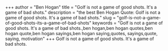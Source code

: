 +++
author = "Ben Hogan"
title = "Golf is not a game of good shots. It's a game of bad shots."
description = "the best Ben Hogan Quote: Golf is not a game of good shots. It's a game of bad shots."
slug = "golf-is-not-a-game-of-good-shots-its-a-game-of-bad-shots"
keywords = "Golf is not a game of good shots. It's a game of bad shots.,ben hogan,ben hogan quotes,ben hogan quote,ben hogan sayings,ben hogan saying,quotes, sayings,quote, saying, motivation"
+++
Golf is not a game of good shots. It's a game of bad shots.
